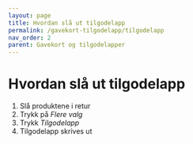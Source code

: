 ```yaml
---
layout: page
title: Hvordan slå ut tilgodelapp
permalink: /gavekort-tilgodelapp/tilgodelapp
nav_order: 2
parent: Gavekort og tilgodelapper
---
```


# Hvordan slå ut tilgodelapp
1. Slå produktene i retur
2. Trykk på _Flere valg_
3. Trykk _Tilgodelapp_
4. Tilgodelapp skrives ut
